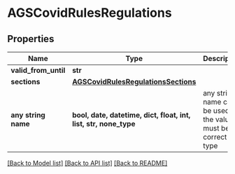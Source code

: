 # AGSCovidRulesRegulations


## Properties
Name | Type | Description | Notes
------------ | ------------- | ------------- | -------------
**valid_from_until** | **str** |  | [optional] 
**sections** | [**AGSCovidRulesRegulationsSections**](AGSCovidRulesRegulationsSections.md) |  | [optional] 
**any string name** | **bool, date, datetime, dict, float, int, list, str, none_type** | any string name can be used but the value must be the correct type | [optional]

[[Back to Model list]](../README.md#documentation-for-models) [[Back to API list]](../README.md#documentation-for-api-endpoints) [[Back to README]](../README.md)


